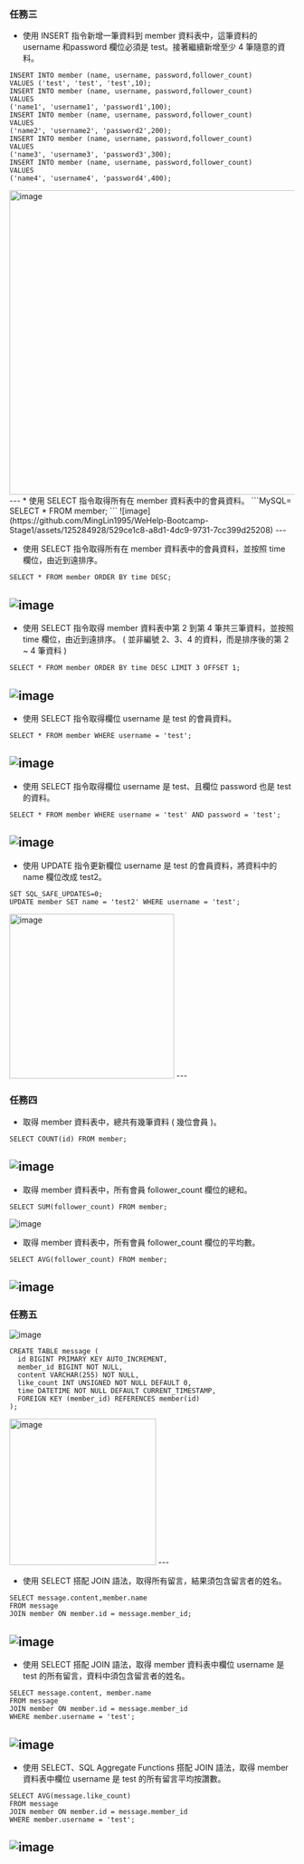 ### 任務三
* 使⽤ INSERT 指令新增⼀筆資料到 member 資料表中，這筆資料的 username 和password 欄位必須是 test。接著繼續新增⾄少 4 筆隨意的資料。
```MySQL=
INSERT INTO member (name, username, password,follower_count)
VALUES ('test', 'test', 'test',10);
INSERT INTO member (name, username, password,follower_count)
VALUES 
('name1', 'username1', 'password1',100);
INSERT INTO member (name, username, password,follower_count)
VALUES 
('name2', 'username2', 'password2',200);
INSERT INTO member (name, username, password,follower_count)
VALUES 
('name3', 'username3', 'password3',300);
INSERT INTO member (name, username, password,follower_count)
VALUES 
('name4', 'username4', 'password4',400);
```
<img width="538" alt="image" src="https://github.com/MingLin1995/WeHelp-Bootcamp-Stage1/assets/125284928/ac7941e1-0a0c-4aa3-ae85-e3f777f05127">
---
* 使⽤ SELECT 指令取得所有在 member 資料表中的會員資料。
```MySQL=
SELECT * FROM member;
```
![image](https://github.com/MingLin1995/WeHelp-Bootcamp-Stage1/assets/125284928/529ce1c8-a8d1-4dc9-9731-7cc399d25208)
---

* 使⽤ SELECT 指令取得所有在 member 資料表中的會員資料，並按照 time 欄位，由近到遠排序。
```MySQL=
SELECT * FROM member ORDER BY time DESC;
```
![image](https://github.com/MingLin1995/WeHelp-Bootcamp-Stage1/assets/125284928/535beb1f-2ef8-4b67-921d-02c9fedd64ad)
---

* 使⽤ SELECT 指令取得 member 資料表中第 2 到第 4 筆共三筆資料，並按照 time 欄位，由近到遠排序。 ( 並非編號 2、3、4 的資料，⽽是排序後的第 2 ~ 4 筆資料 )
```MySQL=
SELECT * FROM member ORDER BY time DESC LIMIT 3 OFFSET 1;
```
![image](https://github.com/MingLin1995/WeHelp-Bootcamp-Stage1/assets/125284928/5a992937-7cff-41ad-b227-b45957cb1fea)
---

* 使⽤ SELECT 指令取得欄位 username 是 test 的會員資料。
```MySQL=
SELECT * FROM member WHERE username = 'test';
```
![image](https://github.com/MingLin1995/WeHelp-Bootcamp-Stage1/assets/125284928/cb0172bb-9e46-4c7b-a30a-4a257713582e)
---

* 使⽤ SELECT 指令取得欄位 username 是 test、且欄位 password 也是 test 的資料。
```MySQL=
SELECT * FROM member WHERE username = 'test' AND password = 'test';
```
![image](https://github.com/MingLin1995/WeHelp-Bootcamp-Stage1/assets/125284928/4cdd3c1a-f349-4fa3-8608-db67ce9cccaa)
---

* 使⽤ UPDATE 指令更新欄位 username 是 test 的會員資料，將資料中的 name 欄位改成 test2。
```MySQL=
SET SQL_SAFE_UPDATES=0;
UPDATE member SET name = 'test2' WHERE username = 'test';
```
<img width="291" alt="image" src="https://github.com/MingLin1995/WeHelp-Bootcamp-Stage1/assets/125284928/7a32f4da-30e3-4264-9ac4-a9ca2380068e">
---

### 任務四
* 取得 member 資料表中，總共有幾筆資料 ( 幾位會員 )。
```MySQL=
SELECT COUNT(id) FROM member;
```
![image](https://github.com/MingLin1995/WeHelp-Bootcamp-Stage1/assets/125284928/490a70e1-5542-44de-af0f-6d24fa3a6a9f)
---

* 取得 member 資料表中，所有會員 follower_count 欄位的總和。
```MySQL=
SELECT SUM(follower_count) FROM member;
```
![image](https://github.com/MingLin1995/WeHelp-Bootcamp-Stage1/assets/125284928/e5e25536-3902-4b35-a209-207001c6b1e2)


* 取得 member 資料表中，所有會員 follower_count 欄位的平均數。
```MySQL=
SELECT AVG(follower_count) FROM member;
```
![image](https://github.com/MingLin1995/WeHelp-Bootcamp-Stage1/assets/125284928/fbd05b91-fd49-47e4-9526-eef8c9b26535)
---


### 任務五
![image](https://github.com/MingLin1995/WeHelp-Bootcamp-Stage1/assets/125284928/db0b3e95-e56e-4bb7-b871-0e839380f025)
```MySQL=
CREATE TABLE message (
  id BIGINT PRIMARY KEY AUTO_INCREMENT,
  member_id BIGINT NOT NULL,
  content VARCHAR(255) NOT NULL,
  like_count INT UNSIGNED NOT NULL DEFAULT 0,
  time DATETIME NOT NULL DEFAULT CURRENT_TIMESTAMP,
  FOREIGN KEY (member_id) REFERENCES member(id)
);
```
<img width="259" alt="image" src="https://github.com/MingLin1995/WeHelp-Bootcamp-Stage1/assets/125284928/9327762c-db64-47df-ab98-6221ccaa07ff">
---

* 使⽤ SELECT 搭配 JOIN 語法，取得所有留⾔，結果須包含留⾔者的姓名。
```MySQL=
SELECT message.content,member.name
FROM message
JOIN member ON member.id = message.member_id;
```
![image](https://github.com/MingLin1995/WeHelp-Bootcamp-Stage1/assets/125284928/42131839-c54d-41c2-8e54-c98cb036ba12)
---

* 使⽤ SELECT 搭配 JOIN 語法，取得 member 資料表中欄位 username 是 test 的所有留⾔，資料中須包含留⾔者的姓名。
```MySQL=
SELECT message.content, member.name
FROM message
JOIN member ON member.id = message.member_id
WHERE member.username = 'test';
```
![image](https://github.com/MingLin1995/WeHelp-Bootcamp-Stage1/assets/125284928/53c4efe6-740c-48b2-af97-7d974f420b1c)
---

* 使⽤ SELECT、SQL Aggregate Functions 搭配 JOIN 語法，取得 member 資料表中欄位 username 是 test 的所有留⾔平均按讚數。
```MySQL=
SELECT AVG(message.like_count)
FROM message
JOIN member ON member.id = message.member_id
WHERE member.username = 'test';
```
![image](https://github.com/MingLin1995/WeHelp-Bootcamp-Stage1/assets/125284928/7a105ef9-7e62-444a-9540-ea0125d59250)
---

